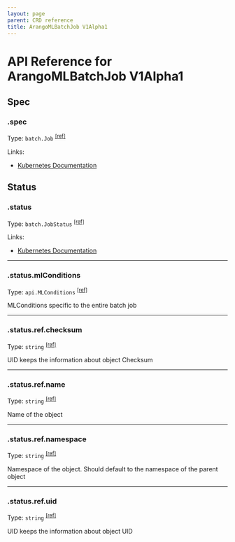 ```yaml
---
layout: page
parent: CRD reference
title: ArangoMLBatchJob V1Alpha1
---
```


# API Reference for ArangoMLBatchJob V1Alpha1

## Spec

### .spec

Type: `batch.Job` <sup>[\[ref\]](https://github.com/arangodb/kube-arangodb/blob/1.2.44/pkg/apis/ml/v1alpha1/batchjob_spec.go#L33)</sup>

Links:
* [Kubernetes Documentation](https://godoc.org/k8s.io/api/batch/v1#JobSpec)

## Status

### .status

Type: `batch.JobStatus` <sup>[\[ref\]](https://github.com/arangodb/kube-arangodb/blob/1.2.44/pkg/apis/ml/v1alpha1/batchjob_status.go#L37)</sup>

Links:
* [Kubernetes Documentation](https://godoc.org/k8s.io/api/batch/v1#JobStatus)

***

### .status.mlConditions

Type: `api.MLConditions` <sup>[\[ref\]](https://github.com/arangodb/kube-arangodb/blob/1.2.44/pkg/apis/ml/v1alpha1/batchjob_status.go#L33)</sup>

MLConditions specific to the entire batch job

***

### .status.ref.checksum

Type: `string` <sup>[\[ref\]](https://github.com/arangodb/kube-arangodb/blob/1.2.44/pkg/apis/shared/v1/object.go#L61)</sup>

UID keeps the information about object Checksum

***

### .status.ref.name

Type: `string` <sup>[\[ref\]](https://github.com/arangodb/kube-arangodb/blob/1.2.44/pkg/apis/shared/v1/object.go#L52)</sup>

Name of the object

***

### .status.ref.namespace

Type: `string` <sup>[\[ref\]](https://github.com/arangodb/kube-arangodb/blob/1.2.44/pkg/apis/shared/v1/object.go#L55)</sup>

Namespace of the object. Should default to the namespace of the parent object

***

### .status.ref.uid

Type: `string` <sup>[\[ref\]](https://github.com/arangodb/kube-arangodb/blob/1.2.44/pkg/apis/shared/v1/object.go#L58)</sup>

UID keeps the information about object UID


